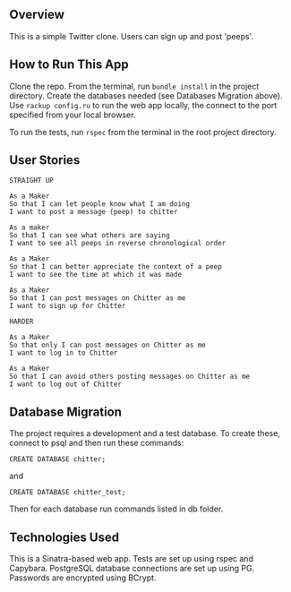 ## Overview

This is a simple Twitter clone. Users can sign up and post 'peeps'.

## How to Run This App

Clone the repo. From the terminal, run ```bundle install``` in the project directory. Create the databases needed (see Databases Migration above). Use ```rackup config.ru``` to run the web app locally, the connect to the port specified from your local browser.

To run the tests, run ```rspec``` from the terminal in the root project directory.

## User Stories

```
STRAIGHT UP

As a Maker
So that I can let people know what I am doing  
I want to post a message (peep) to chitter

As a maker
So that I can see what others are saying  
I want to see all peeps in reverse chronological order

As a Maker
So that I can better appreciate the context of a peep
I want to see the time at which it was made

As a Maker
So that I can post messages on Chitter as me
I want to sign up for Chitter

HARDER

As a Maker
So that only I can post messages on Chitter as me
I want to log in to Chitter

As a Maker
So that I can avoid others posting messages on Chitter as me
I want to log out of Chitter
```

## Database Migration

The project requires a development and a test database.  To create these, connect to psql and then run these commands:
```
CREATE DATABASE chitter;
```
and
```
CREATE DATABASE chitter_test;
```
Then for each database run commands listed in db folder.


## Technologies Used

This is a Sinatra-based web app. Tests are set up using rspec and Capybara. PostgreSQL database connections are set up using PG. Passwords are encrypted using BCrypt.
